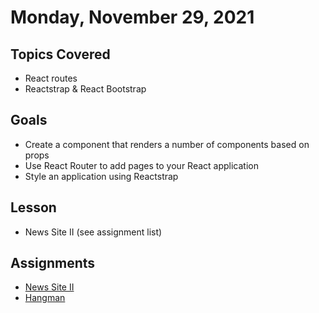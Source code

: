 # Monday, November 29, 2021

## Topics Covered
- React routes
- Reactstrap & React Bootstrap

## Goals
- Create a component that renders a number of components based on props
- Use React Router to add pages to your React application
- Style an application using Reactstrap

## Lesson
- News Site II (see assignment list)

## Assignments
- [News Site II](https://github.com/papaplatoon/react-news-site-ii)
- [Hangman](https://github.com/papaplatoon/react-hangman)



